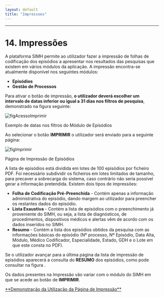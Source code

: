 ```yaml
---
layout: default
title: "Impressoes"
---
```



---
<div id="impressoes"></div>

# 14. Impressões

A plataforma SIMH permite ao utilizador fazer a impressão de folhas de codificação dos episódios a apresentar nos resultados das pesquisas que existem em vários módulos da aplicação.
A impressão encontra-se atualmente disponível nos seguintes módulos:

* **Episódios**
* **Gestão de Processos**

Para ativar o botão de impressão, **o utilizador deverá escolher um intervalo de datas inferior ou igual a 31 dias nos filtros de pesquisa**, demonstrado na figura seguinte:

![figAcessoImprimir](img/pages/15_1.jpg) 

<p class="caption" id="figAcessoImprimir">Exemplo de datas nos filtros do Módulo de Episódios</p>

Ao selecionar o botão **IMPRIMIR** o utilizador será enviado para a seguinte página:

![figImprimir](img/pages/15_2.jpg) 

<p class="caption" id="figImprimir">Página de Impressão de Episódios</p>

A lista de episódios está dividida em lotes de 100 episódios por ficheiro PDF. Foi necessário subdividir os ficheiros em lotes limitados de tamanho, para precaver a sobrecarga do sistema, caso contrário não seria possível gerar a informação pretendida.
Existem dois tipos de impressões:

* **Folha de Codificação Pré-Preenchida** - Contém apenas a informação administrativa do episódio, dando margem ao utilizador para preencher os restantes dados do episódio.
* **Lista Exaustiva** - Contém a lista de episódios com o preenchimento já proveniente do SIMH, ou seja, a lista de diagnósticos, de procedimentos, dispositivos médicos e alertas vêm de acordo com os dados inseridos no SIMH.
* **Resumo** - Contém a lista dos episódios obtidos da pesquisa com as informações básicas do episódio (Nº processo, Nº Episódio, Data Alta, Módulo, Médico Codificador, Especialidade, Estado, GDH e o Lote em que este consta no PDF).

Se o utilizador avançar para a última página da lista de impressão de episódios aparecerá a consulta do **RESUMO** dos episódios, como pode consultar na figura [](#figImprimir). 

Os dados presentes na Impressão vão variar com o módulo do SIMH em que se acede ao botão de **IMPRIMIR**.


<p><a href="./file/SIMHdemo.mp4">**Demonstração da Utilização da Página de Impressão**</a></p>
